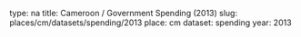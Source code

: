 type: na
title: Cameroon / Government Spending (2013)
slug: places/cm/datasets/spending/2013
place: cm
dataset: spending
year: 2013
